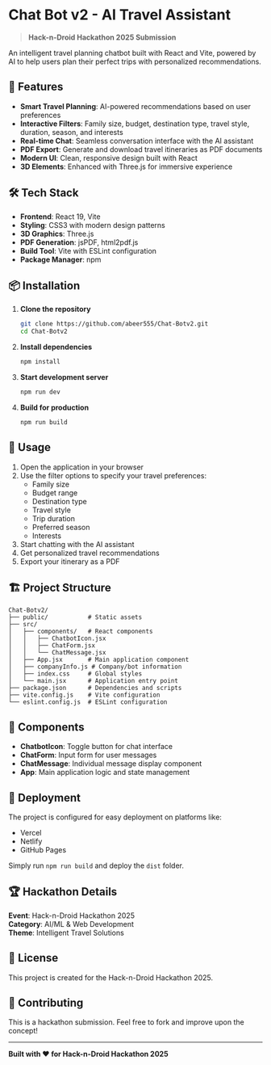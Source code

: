 # Chat Bot v2 - AI Travel Assistant

> **Hack-n-Droid Hackathon 2025 Submission**

An intelligent travel planning chatbot built with React and Vite, powered by AI to help users plan their perfect trips with personalized recommendations.

## 🚀 Features

- **Smart Travel Planning**: AI-powered recommendations based on user preferences
- **Interactive Filters**: Family size, budget, destination type, travel style, duration, season, and interests
- **Real-time Chat**: Seamless conversation interface with the AI assistant
- **PDF Export**: Generate and download travel itineraries as PDF documents
- **Modern UI**: Clean, responsive design built with React
- **3D Elements**: Enhanced with Three.js for immersive experience

## 🛠️ Tech Stack

- **Frontend**: React 19, Vite
- **Styling**: CSS3 with modern design patterns
- **3D Graphics**: Three.js
- **PDF Generation**: jsPDF, html2pdf.js
- **Build Tool**: Vite with ESLint configuration
- **Package Manager**: npm

## 📦 Installation

1. **Clone the repository**
   ```bash
   git clone https://github.com/abeer555/Chat-Botv2.git
   cd Chat-Botv2
   ```

2. **Install dependencies**
   ```bash
   npm install
   ```

3. **Start development server**
   ```bash
   npm run dev
   ```

4. **Build for production**
   ```bash
   npm run build
   ```

## 🎯 Usage

1. Open the application in your browser
2. Use the filter options to specify your travel preferences:
   - Family size
   - Budget range
   - Destination type
   - Travel style
   - Trip duration
   - Preferred season
   - Interests
3. Start chatting with the AI assistant
4. Get personalized travel recommendations
5. Export your itinerary as a PDF

## 🏗️ Project Structure

```
Chat-Botv2/
├── public/           # Static assets
├── src/
│   ├── components/   # React components
│   │   ├── ChatbotIcon.jsx
│   │   ├── ChatForm.jsx
│   │   └── ChatMessage.jsx
│   ├── App.jsx       # Main application component
│   ├── companyInfo.js # Company/bot information
│   ├── index.css     # Global styles
│   └── main.jsx      # Application entry point
├── package.json      # Dependencies and scripts
├── vite.config.js    # Vite configuration
└── eslint.config.js  # ESLint configuration
```

## 🎨 Components

- **ChatbotIcon**: Toggle button for chat interface
- **ChatForm**: Input form for user messages
- **ChatMessage**: Individual message display component
- **App**: Main application logic and state management

## 🚀 Deployment

The project is configured for easy deployment on platforms like:
- Vercel
- Netlify
- GitHub Pages

Simply run `npm run build` and deploy the `dist` folder.

## 🏆 Hackathon Details

**Event**: Hack-n-Droid Hackathon 2025  
**Category**: AI/ML & Web Development  
**Theme**: Intelligent Travel Solutions  

## 📝 License

This project is created for the Hack-n-Droid Hackathon 2025.

## 🤝 Contributing

This is a hackathon submission. Feel free to fork and improve upon the concept!

---

**Built with ❤️ for Hack-n-Droid Hackathon 2025**
